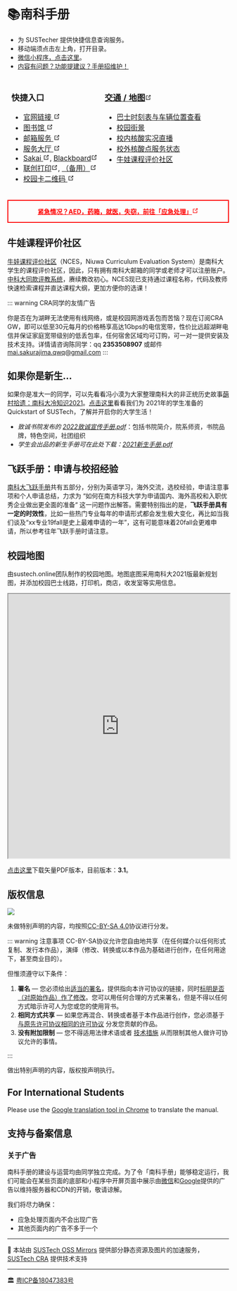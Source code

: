 # 📚南科手册

<WeatherSpan></WeatherSpan>

* 为 SUSTecher 提供快捷信息查询服务。
* 移动端须点击左上角，打开目录。
* [微信小程序，点击这里](/miniapp)。
* [内容有问题？功能提建议？手册招维护！](/about)



<!-- ## 快捷入口 -->
<!-- * [官网链接](https://www.sustech.edu.cn/)
* [图书馆](https://lib.sustech.edu.cn/)
* [邮箱服务](https://mail.sustech.edu.cn)
* [Sakai](https://sakai.sustech.edu.cn), [Blackboard](https://bb.sustech.edu.cn/)
* [联创打印服务](https://pms.sustech.edu.cn)
* [校园卡二维码](https://campuscard.sustech.edu.cn/epay/thirdconsume/qrcode) -->

<style type="text/css">
.tg{border: 1px solid transparent;font-weight:normal;}
.tg .tg-0lax{border:inherit;font-weight:inherit;text-align:left;vertical-align:top;}
</style>

<svg style="display: none">
  <symbol id="link-icon" viewBox="0 0 100 100">
  <path fill="currentColor" d="M18.8,85.1h56l0,0c2.2,0,4-1.8,4-4v-32h-8v28h-48v-48h28v-8h-32l0,0c-2.2,0-4,1.8-4,4v56C14.8,83.3,16.6,85.1,18.8,85.1z"></path> <polygon fill="currentColor" points="45.7,48.7 51.3,54.3 77.2,28.5 77.2,37.2 85.2,37.2 85.2,14.9 62.8,14.9 62.8,22.9 71.5,22.9"></polygon>
  </symbol>
</svg>
<table class="tg">
<thead>
  <tr>
    <th class="tg-0lax">
    <h3>快捷入口</h3>
    <ul>
    <li><a href="https://www.sustech.edu.cn/" target="_blank" rel="noopener noreferrer">官网链接
    <svg aria-hidden="true" x="0px" y="0px" width="15" height="15" class="icon outbound"><use href="#link-icon" /></svg></a></li>
    <li><a href="https://lib.sustech.edu.cn/" target="_blank" rel="noopener noreferrer">图书馆
    <svg aria-hidden="true" x="0px" y="0px" width="15" height="15" class="icon outbound"><use href="#link-icon" /></svg></a></li>
    <li><a href="https://mail.sustech.edu.cn" target="_blank" rel="noopener noreferrer">邮箱服务
    <svg aria-hidden="true" x="0px" y="0px" width="15" height="15" class="icon outbound"><use href="#link-icon" /></svg></a></li>
    <li><a href="https://ehall.sustech.edu.cn/new/index.html" target="_blank" rel="noopener noreferrer">服务大厅
    <svg aria-hidden="true" x="0px" y="0px" width="15" height="15" class="icon outbound"><use href="#link-icon" /></svg></a></li>
    <li><a href="https://sakai.sustech.edu.cn" target="_blank" rel="noopener noreferrer">Sakai
    <svg aria-hidden="true" x="0px" y="0px" width="15" height="15" class="icon outbound"><use href="#link-icon" /></svg></a>, <a href="https://bb.sustech.edu.cn/" target="_blank" rel="noopener noreferrer">Blackboard<svg aria-hidden="true" x="0px" y="0px" width="15" height="15" class="icon outbound"><use href="#link-icon" /></svg></a></li>
    <li><a href="https://pms.sustech.edu.cn" target="_blank" rel="noopener noreferrer">联创打印<svg aria-hidden="true" x="0px" y="0px" width="15" height="15" class="icon outbound"><use href="#link-icon" /></svg></a>, <a href="http://172.18.1.141/" target="_blank" rel="noopener noreferrer">（备用）<svg aria-hidden="true" x="0px" y="0px" width="15" height="15" class="icon outbound"><use href="#link-icon" /></svg></a></li>
      <li><a href="https://campuscard.sustech.edu.cn/epay/thirdconsume/qrcode" target="_blank" rel="noopener noreferrer">校园卡二维码
    <svg aria-hidden="true" x="0px" y="0px" width="15" height="15" class="icon outbound"><use href="#link-icon" /></svg></a></li>
    </ul>
    </th>
    <th class="tg-0lax">
    <h3><a href="./transport/">交通 / 地图<svg aria-hidden="true" x="0px" y="0px" width="15" height="15" class="icon outbound"><use href="#link-icon" /></svg></a></h3>
    <ul>
    <li><a href="./transport/bustimer.html">巴士时刻表与车辆位置查看</a></li>
    <li><a href="https://sustech.online/facility/">校园街景</a></li>
    <li><a href="http://live.cra.moe/">校内核酸实况直播</a></li>
    <li><a href="https://szwj.borycloud.com/wh5/index.html">校外核酸点服务状态</a></li>
    <li><a href="https://nces.cra.moe/">牛娃课程评价社区<Badge text="春季选课" type="danger"/></a></li>
    </ul>
    </th>
  </tr>
</thead>
</table>


<div class="emergency"><p><a href="./emergency">紧急情况？AED，药箱，就医，失窃，前往「应急处理」<svg aria-hidden="true" x="0px" y="0px" width="15" height="15" class="icon outbound"><use href="#link-icon" /></svg></a></p></div>

<style type="text/css">
@media (max-width: 419px) {
    .theme-default-content {
      padding: 1.5rem;
  }

  h1 {
    margin-top: 0;
  }
}

div.emergency {
  border-style: solid;
  border-width: 2px;
  border-color: #fe0000;
  text-align: center;
  vertical-align: center
}
div.emergency p a {
  color: #fe0000;
  font-weight: bold;
  word-break: normal;
}
</style>

## 牛娃课程评价社区 <Badge text="选课合作" type="tip"/>

[牛娃课程评价社区](https://nces.cra.moe/)（NCES，Niuwa Curriculum Evaluation System）是南科大学生的课程评价社区，因此，只有拥有南科大邮箱的同学或老师才可以注册账户。[中科大同款评教系统](https://icourse.club/)，赓续教改初心。NCES现已支持通过课程名称，代码及教师快速检索课程并直达课程大纲，更加方便你的选课！

::: warning CRA同学的友情广告

你是否在为湖畔无法使用有线网络，或是校园网游戏丢包而苦恼？现在订阅CRA GW，即可以低至30元每月的价格畅享高达1Gbps的电信宽带，性价比远超湖畔电信并保证家庭宽带级别的低丢包率，任何宿舍区域均可订购，可一对一提供安装及技术支持。详情请咨询陈同学：qq **2353508907** 或邮件 [mai.sakurajima.qwq@gmail.com](mailto:mai.sakurajima.qwq@gmail.com?subject=CRAGW咨询)
:::

## 如果你是新生... <Badge text="For Freshman" type="tip"/>

如果你是准大一的同学，可以先看看冯小漠为大家整理南科大的非正统历史故事[蓢村拾遗：南科大冷知识2021](./if-you-are-a-freshman/preview)。[点击这里](./if-you-are-a-freshman/2021.md)看看我们为 2021年的学生准备的 Quickstart of SUSTech，了解并开启你的大学生活！

- *致诚书院发布的 [2022致诚宣传手册.pdf](https://mirrors.sustech.edu.cn/git/sustech-online/sustech-online-ng/-/raw/master/docs/if-you-are-a-freshman/2022致诚宣传手册.pdf)*：包括书院简介，院系师资，书院品牌，特色空间，社团组织
- *学生会出品的新生手册可在此处下载：[2021新生手册.pdf](https://mirrors.sustech.edu.cn/site/sustech-online/documents/freshman-handbook/2021.pdf)*

## 飞跃手册：申请与校招经验 <Badge text="秋季特别合作" type="tip"/>

[南科大飞跃手册](https://sustech-application.com?utm_source=online)共有五部分，分别为英语学习，海外交流，选校经验，申请注意事项和个人申请总结，力求为 “如何在南方科技大学为申请国内、海外高校和入职优秀企业做出更全面的准备“ 这一问题作出解答。需要特别指出的是，**飞跃手册具有一定的时效性**，比如一些热门专业每年的申请形式都会发生极大变化，再比如当我们谈及“xx专业19fall是史上最难申请的一年”，这有可能意味着20fall会更难申请，所以参考往年飞跃手册时请注意。

## 校园地图

由sustech.online团队制作的校园地图。地图底图采用南科大2021版最新规划图，并添加校园巴士线路，打印机，商店，收发室等实用信息。

<iframe src="https://mirrors.sustech.edu.cn/site/sustech-online/pdfjs/web/viewer.html?file=https://mirrors.sustech.edu.cn/site/sustech-online/documents/campus-map/%E5%8D%97%E6%96%B9%E7%A7%91%E6%8A%80%E5%A4%A7%E5%AD%A6%E6%A0%A1%E5%9B%AD%E5%9C%B0%E5%9B%BE-v3-1.pdf" width="100%" height="600"></iframe>

[点击这里](https://mirrors.sustech.edu.cn/site/sustech-online/documents/campus-map/%E5%8D%97%E6%96%B9%E7%A7%91%E6%8A%80%E5%A4%A7%E5%AD%A6%E6%A0%A1%E5%9B%AD%E5%9C%B0%E5%9B%BE-v3-1.pdf)下载矢量PDF版本，目前版本：**3.1**。

## 版权信息

![](./assets/CC-BY-SA_icon.svg)

未做特别声明的内容，均按照[CC-BY-SA 4.0](https://creativecommons.org/licenses/by-sa/4.0/deed.zh)协议进行分发。

::: warning 注意事项
CC-BY-SA协议允许您自由地共享（在任何媒介以任何形式复制、发行本作品），演绎（修改、转换或以本作品为基础进行创作，在任何用途下，甚至商业目的）。

但惟须遵守以下条件：

1. **署名** — 您必须给出[适当的署名](https://creativecommons.org/licenses/by-sa/4.0/deed.zh#)，提供指向本许可协议的链接，同时[标明是否（对原始作品）作了修改](https://creativecommons.org/licenses/by-sa/4.0/deed.zh#)。您可以用任何合理的方式来署名，但是不得以任何方式暗示许可人为您或您的使用背书。
2. **相同方式共享** — 如果您再混合、转换或者基于本作品进行创作，您必须基于[与原先许可协议相同的许可协议](https://creativecommons.org/licenses/by-sa/4.0/deed.zh#) 分发您贡献的作品。
3. **没有附加限制** — 您不得适用法律术语或者 [技术措施](https://creativecommons.org/licenses/by-sa/4.0/deed.zh#) 从而限制其他人做许可协议允许的事情。

:::

做出特别声明的内容，版权按声明执行。

## For International Students

Please use the [Google translation tool in Chrome](https://support.google.com/chrome/answer/173424) to translate the manual.


## 支持与备案信息

### 关于广告

南科手册的建设与运营均由同学独立完成。为了令「南科手册」能够稳定运行，我们可能会在某些页面的底部和小程序中开屏页面中展示由[微信](https://ad.weixin.qq.com/)和[Google](https://www.google.com/adsense/)提供的广告以维持服务器和CDN的开销，敬请谅解。

我们将尽力确保：
- 应急处理页面内不会出现广告
- 其他页面内的广告不多于一个

---

🚧 本站由 [SUSTech OSS Mirrors](https://mirrors.sustech.edu.cn/) 提供部分静态资源及图片的加速服务，[SUSTech CRA](https://www.cra.moe/) 提供技术支持

---

🏛️ [粤ICP备18047383号](https://beian.miit.gov.cn/)
